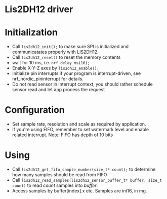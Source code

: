 # Lis2DH12 driver

# Initialization
 * Call `lis2dh12_init();` to make sure SPI is initialized and communicatates properly with LIS2DH12.
 * Call `lis2dh12_reset()` to reset the memory contents
 * wait for 10 ms, i.e. `nrf_delay_ms(10);`
 * Enable X-Y-Z axes by `lis2dh12_enable();`
 * Initialize pin interrupts if your program is interrupt-driven, see nrf_nordic_pininterrupt for details.
 * Do not read sensor in interrupt context, you should rather schedule sensor read and let app process the request

# Configuration
 * Set sample rate, resolution and scale as required by application.
 * If you're using FIFO, remember to set watermark level and enable related interrupt. Note: FIFO has depth of 10 bits

# Using
 * Call `lis2dh12_get_fifo_sample_number(size_t* count);` to determine how many samples should be read from FIFO
 * Call `lis2dh12_read_samples(lis2dh12_sensor_buffer_t* buffer, size_t count)` to read _count_ samples into _buffer_.
 * Access samples by buffer[index].x etc. Samples are int16, in mg.